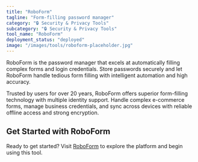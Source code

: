 ```yaml
---
title: "RoboForm"
tagline: "Form-filling password manager"
category: "🔒 Security & Privacy Tools"
subcategory: "🔒 Security & Privacy Tools"
tool_name: "RoboForm"
deployment_status: "deployed"
image: "/images/tools/roboform-placeholder.jpg"
---
```

RoboForm is the password manager that excels at automatically filling complex forms and login credentials. Store passwords securely and let RoboForm handle tedious form filling with intelligent automation and high accuracy.

Trusted by users for over 20 years, RoboForm offers superior form-filling technology with multiple identity support. Handle complex e-commerce forms, manage business credentials, and sync across devices with reliable offline access and strong encryption.
## Get Started with RoboForm

Ready to get started? Visit [RoboForm](https://roboform.com) to explore the platform and begin using this tool.
